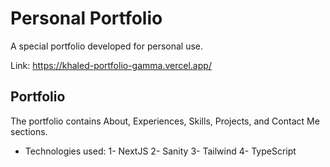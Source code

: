 



# Personal Portfolio

<!-- <p align="center">
    <img src="https://github.com/microsoft/autogen/blob/main/website/static/img/flaml.svg"  width=200>
    <br>
</p> -->

A special portfolio developed for personal use. 

 Link: https://khaled-portfolio-gamma.vercel.app/



## Portfolio

The portfolio contains About, Experiences, Skills, Projects, and Contact Me sections.


  
* Technologies used: 
    1- NextJS
    2- Sanity
    3- Tailwind
    4- TypeScript


